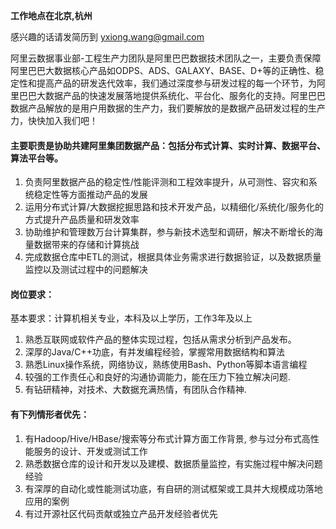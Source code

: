 **工作地点在北京,杭州**

感兴趣的话请发简历到 yxiong.wang@gmail.com

阿里云数据事业部-工程生产力团队是阿里巴巴数据技术团队之一，主要负责保障阿里巴巴大数据核心产品如ODPS、ADS、GALAXY、BASE、D+等的正确性、稳定性和提高产品的研发迭代效率，我们通过深度参与研发过程的每一个环节，为阿里巴巴大数据产品的快速发展落地提供系统化、平台化、服务化的支持。阿里巴巴数据产品解放的是用户用数据的生产力，我们要解放的是数据产品研发过程的生产力，快快加入我们吧！

#### 主要职责是协助共建阿里集团数据产品：包括分布式计算、实时计算、数据平台、算法平台等。
1.  负责阿里数据产品的稳定性/性能评测和工程效率提升，从可测性、容灾和系统稳定性等方面推动产品的发展
2.  运用分布式计算/大数据挖掘思路和技术开发产品，以精细化/系统化/服务化的方式提升产品质量和研发效率
3.  协助维护和管理数万台计算集群，参与新技术选型和调研，解决不断增长的海量数据带来的存储和计算挑战
4.  完成数据仓库中ETL的测试，根据具体业务需求进行数据验证，以及数据质量监控以及测试过程中的问题解决

#### 岗位要求：
基本要求：计算机相关专业，本科及以上学历，工作3年及以上

1. 熟悉互联网或软件产品的整体实现过程，包括从需求分析到产品发布。
2. 深厚的Java/C++功底，有并发编程经验，掌握常用数据结构和算法
3. 熟悉Linux操作系统，网络协议，熟练使用Bash、Python等脚本语言编程
4. 较强的工作责任心和良好的沟通协调能力，能在压力下独立解决问题.
5. 有钻研精神，对技术、大数据充满热情，有团队合作精神.

#### 有下列情形者优先：
1. 有Hadoop/Hive/HBase/搜索等分布式计算方面工作背景, 参与过分布式高性能服务的设计、开发或测试工作
2. 熟悉数据仓库的设计和开发以及建模、数据质量监控，有实施过程中解决问题经验
3. 有深厚的自动化或性能测试功底，有自研的测试框架或工具并大规模成功落地应用的案例
4. 有过开源社区代码贡献或独立产品开发经验者优先